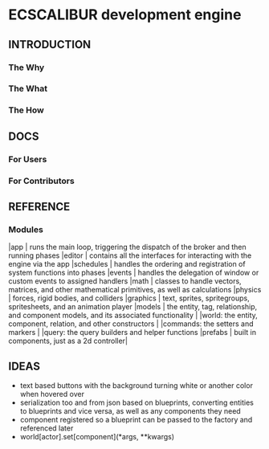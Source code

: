 # ECSCALIBUR development engine
## INTRODUCTION
### The Why

### The What

### The How

## DOCS
### For Users

### For Contributors

## REFERENCE
### Modules
|app       | runs the main loop, triggering the dispatch of the broker and then running phases
|editor    | contains all the interfaces for interacting with the engine via the app
|schedules | handles the ordering and registration of system functions into phases
|events    | handles the delegation of window or custom events to assigned handlers
|math      | classes to handle vectors, matrices, and other mathematical primitives, as well as calculations
|physics   | forces, rigid bodies, and colliders
|graphics  | text, sprites, spritegroups, spritesheets, and an animation player
|models    | the entity, tag, relationship, and component models, and its associated functionality
|    |world:    the entity, component, relation, and other constructors
|    |commands: the setters and markers
|    |query:    the query builders and helper functions
|prefabs   | built in components, just as a 2d controller|

## IDEAS
- text based buttons with the background turning white or another color when hovered over
- serialization too and from json based on blueprints, converting entities to blueprints and vice versa, as well as any components they need
- component registered so a blueprint can be passed to the factory and referenced later
- world[actor].set[component](*args, **kwargs)
